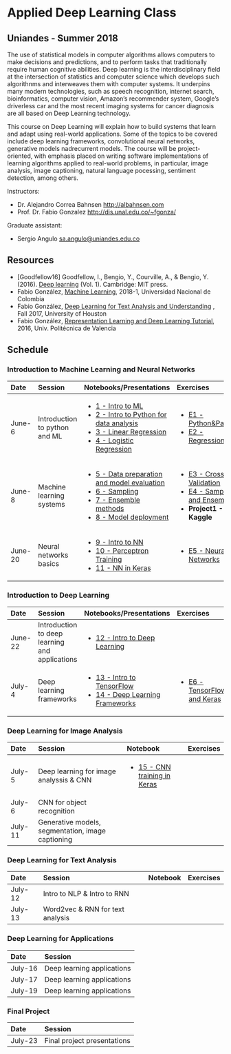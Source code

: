 # Applied Deep Learning Class

## Uniandes - Summer 2018

The use of statistical models in computer algorithms allows computers to make decisions and predictions, and to perform tasks that traditionally require human cognitive abilities. Deep learning is the interdisciplinary field at the intersection of statistics and computer science which develops such algorithnms and interweaves them with computer systems. It underpins many modern technologies, such as speech recognition, internet search, bioinformatics, computer vision, Amazon’s recommender system, Google’s driverless car and the most recent imaging systems for cancer diagnosis are all based on Deep Learning technology.

This course on Deep Learning will explain how to build systems that learn and adapt using real-world applications. Some of the topics to be covered include deep learning frameworks, convolutional neural networks, generative models nadrecurrent models. The course will be project-oriented, with emphasis placed on writing software implementations of learning algorithms applied to real-world problems, in particular, image analysis, image captioning, natural language pocessing, sentiment detection, among others.

Instructors: 
- Dr. Alejandro Correa Bahnsen <http://albahnsen.com>
- Prof. Dr. Fabio Gonzalez <http://dis.unal.edu.co/~fgonza/>

Graduate assistant:
- Sergio Angulo <sa.angulo@uniandes.edu.co>

## Resources

* \[Goodfellow16\] Goodfellow, I., Bengio, Y., Courville, A., & Bengio, Y. (2016). [Deep learning](http://www.deeplearningbook.org/) (Vol. 1). Cambridge: MIT press.
* Fabio González, [Machine Learning](https://fagonzalezo.github.io/ml-2018-1/), 2018-1, Universidad Nacional de Colombia
* Fabio González, [Deep Learning for Text Analysis and Understanding](https://fagonzalezo.github.io/dl-tau-2017-2/) , Fall 2017, University of Houston
* Fabio González, [Representation Learning and Deep Learning Tutorial](https://fagonzalezo.github.io/dl_tutorial_upv/), 2016, Univ. Politécnica de Valencia


## Schedule

### Introduction to Machine Learning and Neural Networks
| Date | Session         | Notebooks/Presentations          | Exercises |
| :----| :----| :------------- | :------------- | 
| June-6 | Introduction to python and ML | <ul><li>[1 - Intro to ML](http://nbviewer.jupyter.org/github/albahnsen/AppliedDeepLearningClass/blob/master/notebooks/01-IntroMachineLearning.ipynb) </li> <li>[2 - Intro to Python for data analysis](http://nbviewer.jupyter.org/github/albahnsen/AppliedDeepLearningClass/blob/master/notebooks/02-IntroPython_Numpy_Scypy_Pandas.ipynb) </li><li> [3 - Linear Regression](http://nbviewer.jupyter.org/github/albahnsen/AppliedDeepLearningClass/blob/master/notebooks/03-linear_regression.ipynb) </li><li>[4 - Logistic Regression](http://nbviewer.jupyter.org/github/albahnsen/AppliedDeepLearningClass/blob/master/notebooks/04-logistic_regression.ipynb)</li></ul> | <ul><li>[E1 - Python&Pandas](http://nbviewer.jupyter.org/github/albahnsen/AppliedDeepLearningClass/blob/master/exercises/E01-Python%26Numpy%26Pandas.ipynb) </li> <li> [E2 - Regression](http://nbviewer.jupyter.org/github/albahnsen/AppliedDeepLearningClass/blob/master/exercises/E02-Regression-IncomePrediction.ipynb) </li></ul> | 
| June-8 | Machine learning systems | <ul><li>[5 - Data preparation and model evaluation](http://nbviewer.jupyter.org/github/albahnsen/AppliedDeepLearningClass/blob/master/notebooks/05-data_preparation_evaluation.ipynb)</li><li>[6 - Sampling](http://nbviewer.jupyter.org/github/albahnsen/AppliedDeepLearningClass/blob/master/notebooks/06_Unbalanced_Datasets.ipynb)</li><li>[7 - Ensemble methods](http://nbviewer.jupyter.org/github/albahnsen/AppliedDeepLearningClass/blob/master/notebooks/07_EnsembleMethods.ipynb)</li><li>[8 - Model deployment](http://nbviewer.jupyter.org/github/albahnsen/AppliedDeepLearningClass/blob/master/notebooks/08_Model_Deployment.ipynb)</li></ul> | <ul><li>[E3 - Cross Validation](http://nbviewer.jupyter.org/github/albahnsen/AppliedDeepLearningClass/blob/master/exercises/E03-CrossVal-CreditScoring.ipynb) </li> <li>[E4 - Sampling and Ensembles](http://nbviewer.jupyter.org/github/albahnsen/AppliedDeepLearningClass/blob/master/exercises/E04-Sampling-RF-FraudDetection.ipynb)</li><li> **Project1 - Kaggle** </li></ul> | 
| June-20 | Neural networks basics | <ul><li>[9 - Intro to NN](http://nbviewer.jupyter.org/github/albahnsen/AppliedDeepLearningClass/blob/master/notebooks/09-Intro_Neural_Networks.ipynb) </li> <li>[10 - Perceptron Training](http://nbviewer.jupyter.org/github/albahnsen/AppliedDeepLearningClass/blob/master/notebooks/10-Perceptron_Training.ipynb) </li><li> [11 - NN in Keras](http://nbviewer.jupyter.org/github/albahnsen/AppliedDeepLearningClass/blob/master/notebooks/11-NN_in_Keras.ipynb) </li></ul> | <ul><li>[E5 - Neural Networks](http://nbviewer.jupyter.org/github/albahnsen/AppliedDeepLearningClass/blob/master/exercises/E05-neural%20networks.ipynb) </li> </ul> | 

### Introduction to Deep Learning
| Date | Session         |Notebooks/Presentations          | Exercises |
| :----| :----| :------------- | :------------- | 
| June-22 | Introduction to deep learning and applications |<ul><li> [12 - Intro to Deep Learning](https://github.com/albahnsen/AppliedDeepLearningClass/blob/master/presentations/DL-introduction.pdf) </li> </ul>  |   | 
| July-4 | Deep learning frameworks |<ul><li>[13 - Intro to TensorFlow](https://github.com/albahnsen/AppliedDeepLearningClass/blob/master/notebooks/13-IntroTensorFlow.ipynb) </li><li>[14 - Deep Learning Frameworks](https://fagonzalezo.github.io/dl-tau-2017-2/lecture4_slides.pdf) </li></ul>  |<ul><li>[E6 - TensorFlow and Keras](http://nbviewer.jupyter.org/github/albahnsen/AppliedDeepLearningClass/blob/master/exercises/E06-TensorFlow-Keras.ipynb) </li> </ul>  | 

### Deep Learning for Image Analysis
| Date | Session         | Notebook          | Exercises |
| :----| :----| :------------- | :------------- | 
| July-5 | Deep learning for image analyssis & CNN | <ul><li> [15 - CNN training in Keras](https://colab.research.google.com/drive/1Z6r82FlQTBXTh3GZCPc9LeZClxFVhcl_) </li> </ul>  |  | 
| July-6 | CNN for object recognition |  |  | 
| July-11 | Generative models, segmentation, image captioning|  |  | 

### Deep Learning for Text Analysis
| Date | Session         | Notebook          | Exercises |
| :----| :----| :------------- | :------------- | 
| July-12 | Intro to NLP & Intro to RNN |  |  | 
| July-13 | Word2vec & RNN for text analysis |  |  | 

### Deep Learning for Applications
| Date | Session         | 
| :----| :----| 
| July-16 | Deep learning applications |  
| July-17 | Deep learning applications |  
| July-19 | Deep learning applications |  

### Final Project
| Date | Session         | 
| :----| :----| 
| July-23 | Final project presentations | 


